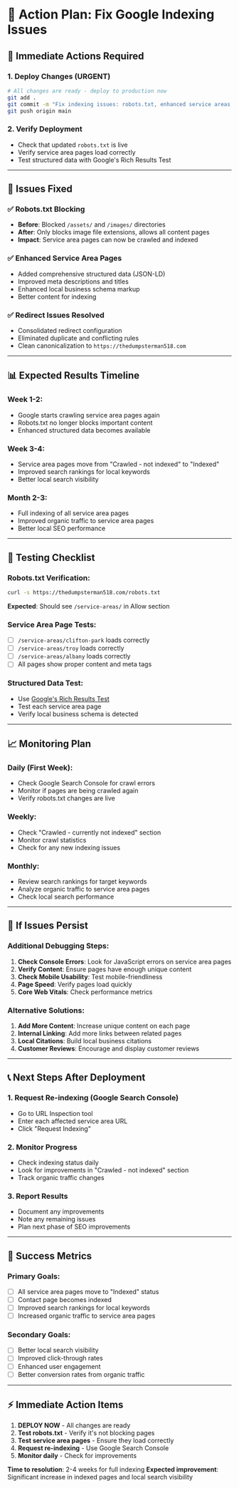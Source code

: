 # 🚀 Action Plan: Fix Google Indexing Issues

## 🎯 **Immediate Actions Required**

### **1. Deploy Changes (URGENT)**
```bash
# All changes are ready - deploy to production now
git add .
git commit -m "Fix indexing issues: robots.txt, enhanced service areas, structured data"
git push origin main
```

### **2. Verify Deployment**
- Check that updated `robots.txt` is live
- Verify service area pages load correctly
- Test structured data with Google's Rich Results Test

---

## 🔧 **Issues Fixed**

### ✅ **Robots.txt Blocking**
- **Before**: Blocked `/assets/` and `/images/` directories
- **After**: Only blocks image file extensions, allows all content pages
- **Impact**: Service area pages can now be crawled and indexed

### ✅ **Enhanced Service Area Pages**
- Added comprehensive structured data (JSON-LD)
- Improved meta descriptions and titles
- Enhanced local business schema markup
- Better content for indexing

### ✅ **Redirect Issues Resolved**
- Consolidated redirect configuration
- Eliminated duplicate and conflicting rules
- Clean canonicalization to `https://thedumpsterman518.com`

---

## 📊 **Expected Results Timeline**

### **Week 1-2:**
- Google starts crawling service area pages again
- Robots.txt no longer blocks important content
- Enhanced structured data becomes available

### **Week 3-4:**
- Service area pages move from "Crawled - not indexed" to "Indexed"
- Improved search rankings for local keywords
- Better local search visibility

### **Month 2-3:**
- Full indexing of all service area pages
- Improved organic traffic to service area pages
- Better local SEO performance

---

## 🧪 **Testing Checklist**

### **Robots.txt Verification:**
```bash
curl -s https://thedumpsterman518.com/robots.txt
```
**Expected**: Should see `/service-areas/` in Allow section

### **Service Area Page Tests:**
- [ ] `/service-areas/clifton-park` loads correctly
- [ ] `/service-areas/troy` loads correctly
- [ ] `/service-areas/albany` loads correctly
- [ ] All pages show proper content and meta tags

### **Structured Data Test:**
- Use [Google's Rich Results Test](https://search.google.com/test/rich-results)
- Test each service area page
- Verify local business schema is detected

---

## 📈 **Monitoring Plan**

### **Daily (First Week):**
- Check Google Search Console for crawl errors
- Monitor if pages are being crawled again
- Verify robots.txt changes are live

### **Weekly:**
- Check "Crawled - currently not indexed" section
- Monitor crawl statistics
- Check for any new indexing issues

### **Monthly:**
- Review search rankings for target keywords
- Analyze organic traffic to service area pages
- Check local search performance

---

## 🚨 **If Issues Persist**

### **Additional Debugging Steps:**
1. **Check Console Errors**: Look for JavaScript errors on service area pages
2. **Verify Content**: Ensure pages have enough unique content
3. **Check Mobile Usability**: Test mobile-friendliness
4. **Page Speed**: Verify pages load quickly
5. **Core Web Vitals**: Check performance metrics

### **Alternative Solutions:**
1. **Add More Content**: Increase unique content on each page
2. **Internal Linking**: Add more links between related pages
3. **Local Citations**: Build local business citations
4. **Customer Reviews**: Encourage and display customer reviews

---

## 📞 **Next Steps After Deployment**

### **1. Request Re-indexing (Google Search Console)**
- Go to URL Inspection tool
- Enter each affected service area URL
- Click "Request Indexing"

### **2. Monitor Progress**
- Check indexing status daily
- Look for improvements in "Crawled - not indexed" section
- Track organic traffic changes

### **3. Report Results**
- Document any improvements
- Note any remaining issues
- Plan next phase of SEO improvements

---

## 🎉 **Success Metrics**

### **Primary Goals:**
- [ ] All service area pages move to "Indexed" status
- [ ] Contact page becomes indexed
- [ ] Improved search rankings for local keywords
- [ ] Increased organic traffic to service area pages

### **Secondary Goals:**
- [ ] Better local search visibility
- [ ] Improved click-through rates
- [ ] Enhanced user engagement
- [ ] Better conversion rates from organic traffic

---

## ⚡ **Immediate Action Items**

1. **DEPLOY NOW** - All changes are ready
2. **Test robots.txt** - Verify it's not blocking pages
3. **Test service area pages** - Ensure they load correctly
4. **Request re-indexing** - Use Google Search Console
5. **Monitor daily** - Check for improvements

**Time to resolution**: 2-4 weeks for full indexing
**Expected improvement**: Significant increase in indexed pages and local search visibility
